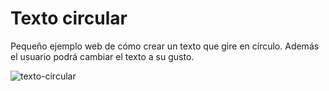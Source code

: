 # Texto circular

Pequeño ejemplo web de cómo crear un texto que gire en círculo. Además el usuario podrá cambiar el texto a su gusto.

![texto-circular](https://github.com/sapoclay/texto-circular/assets/6242827/e0cf62e9-33d5-425f-aec1-d37e2effc8b1)
